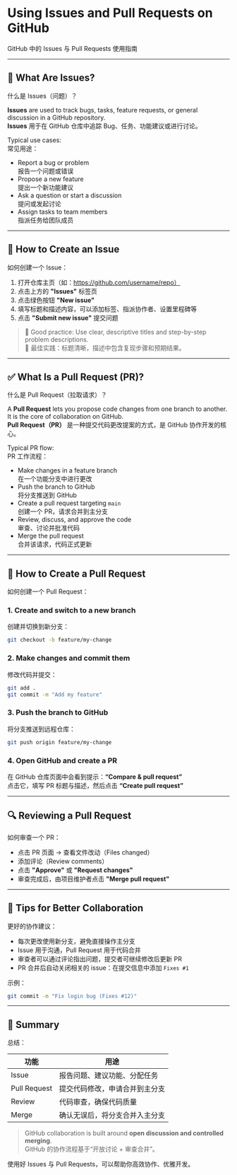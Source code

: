# Using Issues and Pull Requests on GitHub  
GitHub 中的 Issues 与 Pull Requests 使用指南

---

## 🐞 What Are Issues?  
什么是 Issues（问题）？

**Issues** are used to track bugs, tasks, feature requests, or general discussion in a GitHub repository.  
**Issues** 用于在 GitHub 仓库中追踪 Bug、任务、功能建议或进行讨论。

Typical use cases:  
常见用途：

- Report a bug or problem  
  报告一个问题或错误  
- Propose a new feature  
  提出一个新功能建议  
- Ask a question or start a discussion  
  提问或发起讨论  
- Assign tasks to team members  
  指派任务给团队成员

---

## 📝 How to Create an Issue  
如何创建一个 Issue：

1. 打开仓库主页（如：https://github.com/username/repo）
2. 点击上方的 **"Issues"** 标签页  
3. 点击绿色按钮 **"New issue"**  
4. 填写标题和描述内容，可以添加标签、指派协作者、设置里程碑等  
5. 点击 **"Submit new issue"** 提交问题

> 🧠 Good practice: Use clear, descriptive titles and step-by-step problem descriptions.  
> 🧠 最佳实践：标题清晰，描述中包含复现步骤和预期结果。

---

## ✅ What Is a Pull Request (PR)?  
什么是 Pull Request（拉取请求）？

A **Pull Request** lets you propose code changes from one branch to another. It is the core of collaboration on GitHub.  
**Pull Request（PR）** 是一种提交代码更改提案的方式，是 GitHub 协作开发的核心。

Typical PR flow:  
PR 工作流程：

- Make changes in a feature branch  
  在一个功能分支中进行更改  
- Push the branch to GitHub  
  将分支推送到 GitHub  
- Create a pull request targeting `main`  
  创建一个 PR，请求合并到主分支  
- Review, discuss, and approve the code  
  审查、讨论并批准代码  
- Merge the pull request  
  合并该请求，代码正式更新

---

## 🌿 How to Create a Pull Request  
如何创建一个 Pull Request：

### 1. Create and switch to a new branch  
创建并切换到新分支：

```bash
git checkout -b feature/my-change
```

### 2. Make changes and commit them  
修改代码并提交：

```bash
git add .  
git commit -m "Add my feature"
```

### 3. Push the branch to GitHub  
将分支推送到远程仓库：

```bash
git push origin feature/my-change
```

### 4. Open GitHub and create a PR  
在 GitHub 仓库页面中会看到提示：**“Compare & pull request”**  
点击它，填写 PR 标题与描述，然后点击 **“Create pull request”**

---

## 🔍 Reviewing a Pull Request  
如何审查一个 PR：

- 点击 PR 页面 → 查看文件改动（Files changed）  
- 添加评论（Review comments）  
- 点击 **"Approve"** 或 **"Request changes"**  
- 审查完成后，由项目维护者点击 **"Merge pull request"**

---

## 🧠 Tips for Better Collaboration  
更好的协作建议：

- 每次更改使用新分支，避免直接操作主分支  
- Issue 用于沟通，Pull Request 用于代码合并  
- 审查者可以通过评论指出问题，提交者可继续修改后更新 PR  
- PR 合并后自动关闭相关的 issue：在提交信息中添加 `Fixes #1`

示例：

```bash
git commit -m "Fix login bug (Fixes #12)"
```

---

## 🧾 Summary  
总结：

| 功能 | 用途 |
|------|------|
| Issue | 报告问题、建议功能、分配任务 |
| Pull Request | 提交代码修改，申请合并到主分支 |
| Review | 代码审查，确保代码质量 |
| Merge | 确认无误后，将分支合并入主分支 |

> GitHub collaboration is built around **open discussion and controlled merging**.  
> GitHub 的协作流程基于“开放讨论 + 审查合并”。

使用好 Issues 与 Pull Requests，可以帮助你高效协作、优雅开发。
